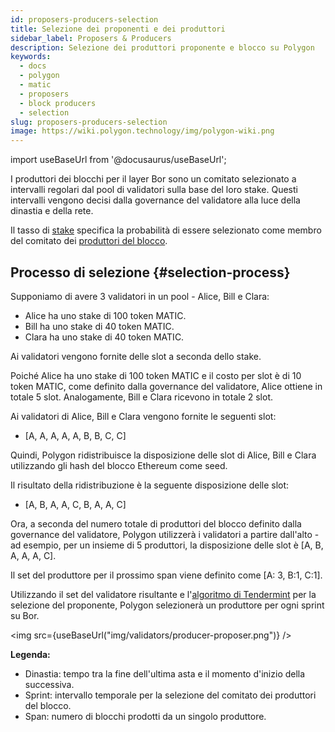 ```yaml
---
id: proposers-producers-selection
title: Selezione dei proponenti e dei produttori
sidebar_label: Proposers & Producers
description: Selezione dei produttori proponente e blocco su Polygon
keywords:
  - docs
  - polygon
  - matic
  - proposers
  - block producers
  - selection
slug: proposers-producers-selection
image: https://wiki.polygon.technology/img/polygon-wiki.png
---
```

import useBaseUrl from '@docusaurus/useBaseUrl';

I produttori dei blocchi per il layer Bor sono un comitato selezionato a intervalli regolari dal pool di validatori sulla base del loro stake. Questi intervalli vengono decisi dalla governance del validatore alla luce della dinastia e della rete.

Il tasso di [stake](/docs/maintain/glossary.md#staking) specifica la probabilità di essere selezionato come membro del comitato dei [produttori del blocco](/docs/maintain/glossary.md#block-producer).

## Processo di selezione {#selection-process}

Supponiamo di avere 3 validatori in un pool - Alice, Bill e Clara:

* Alice ha uno stake di 100 token MATIC.
* Bill ha uno stake di 40 token MATIC.
* Clara ha uno stake di 40 token MATIC.

Ai validatori vengono fornite delle slot a seconda dello stake.

Poiché Alice ha uno stake di 100 token MATIC e il costo per slot è di 10 token MATIC, come definito dalla governance del validatore, Alice ottiene in totale 5 slot. Analogamente, Bill e Clara ricevono in totale 2 slot.

Ai validatori di Alice, Bill e Clara vengono fornite le seguenti slot:

* [A, A, A, A, A, B, B, C, C]

Quindi, Polygon ridistribuisce la disposizione delle slot di Alice, Bill e Clara utilizzando gli hash del blocco Ethereum come seed.

Il risultato della ridistribuzione è la seguente disposizione delle slot:

* [A, B, A, A, C, B, A, A, C]

Ora, a seconda del numero totale di produttori del blocco definito dalla governance del validatore, Polygon utilizzerà i validatori a partire dall'alto - ad esempio, per un insieme di 5 produttori, la disposizione delle slot è [A, B, A, A, A, C].

Il set del produttore per il prossimo span viene definito come [A: 3, B:1, C:1].

Utilizzando il set del validatore risultante e l'[algoritmo di Tendermint](https://docs.tendermint.com/master/spec/consensus/proposer-selection.html) per la selezione del proponente, Polygon selezionerà un produttore per ogni sprint su Bor.

<img src={useBaseUrl("img/validators/producer-proposer.png")} />

**Legenda:**

* Dinastia: tempo tra la fine dell'ultima asta e il momento d'inizio della successiva.
* Sprint: intervallo temporale per la selezione del comitato dei produttori del blocco.
* Span: numero di blocchi prodotti da un singolo produttore.
